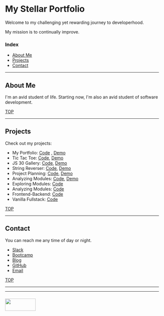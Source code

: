 # My Stellar Portfolio

Welcome to my challenging yet rewarding journey to developerhood.

My mission is to continually improve.

### Index
* [About Me](#about-me)
* [Projects](#projects)
* [Contact](#contact)

___

## About Me

I'm an avid student of life.  Starting now, I'm also an avid student of software development.

[TOP](#my-stellar-portfolio)

___

## Projects

Check out my projects:
* My Portfolio:  [Code](https://github.com/elewa-student/elewa-student.github.io) , [Demo](https://elewa-student.github.io)
* Tic Tac Toe: [Code](https://github.com/elewa-student/tic-tac-toe/tree/master), [Demo](https://elewa-student.github.io/tic-tac-toe/)
* JS 30 Gallery: [Code](https://github.com/elewa-student/elewa-student.github.io/js-30-gallery.md), [Demo](https://elewa-student.github.io/js-30-gallery.html)
* String Reverser: [Code](https://github.com/elewa-student/String-Reverser), [Demo](https://elewa-student.github.io/String-Reverser)
* Project Planning: [Code](https://github.com/elewa-student/User-Centered-Development), [Demo](https://elewa-student.github.io/User-Centered-Development)
* Analyzing Modules: [Code](https://elewa-student.github.io/Analyzing-Modules), [Demo](https://github.com/elewa-student/Analyzing-Modules)
* Exploring Modules: [Code](https://github.com/elewa-student/Exploring-Modules)
* Analyzing Modules: [Code](https://github.com/elewa-student/Analyzing-Architecture/tree/master)
* Frontend-Backend: [Code](https://github.com/elewa-student/Frontend-Backend)
* Vanilla Fullstack: [Code](https://github.com/elewa-student/Vanilla-Fullstack)

[TOP](#my-stellar-portfolio)

___


## Contact

You can reach me any time of day or night.


* [Slack](https://join.slack.com/t/elewa-academy/shared_invite/enQtMjk4OTA3OTM1NjIwLTA2ZmQ0NDVhNjQxZWM2NjNhNmMyNmVhZGNhZmJmZTY1OWQ4Nzc0ZTkzZGE3NjdiYTYwYThlNzI3YTg2NGM5MGM)
* [Bootcamp](https://elewa-academy.github.io)
* [Blog](http://elewa.education/blog)
* [GitHub](https://github.com/elewa-student)
* [Email](fullstack@elewa.education)



[TOP](#my-stellar-portfolio)

___
___
### <a href="http://elewa.education/blog" target="_blank"><img src="https://user-images.githubusercontent.com/18554853/34921062-506450ae-f97d-11e7-875f-6feeb26ad72d.png" width="100" height="40"/></a>

